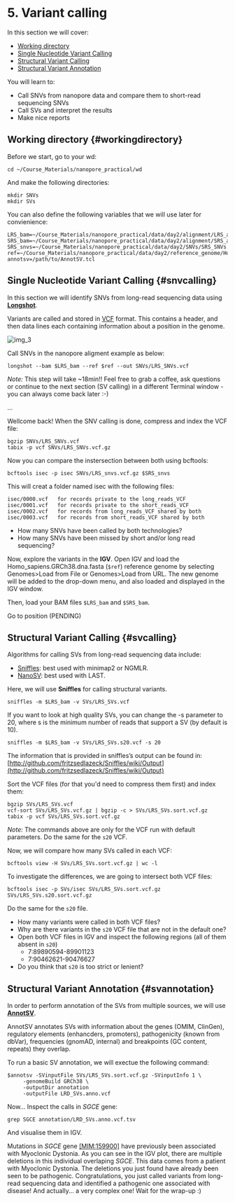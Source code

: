 # 5. Variant calling

In this section we will cover:

* [Working directory](#workingdirectory)
* [Single Nucleotide Variant Calling](#snvcalling)
* [Structural Variant Calling](#svcalling)
* [Structural Variant Annotation](#svannotation)

You will learn to:

- Call SNVs from nanopore data and compare them to short-read sequencing SNVs
- Call SVs and interpret the results
- Make nice reports

## Working directory {#workingdirectory}

Before we start, go to your wd:

```
cd ~/Course_Materials/nanopore_practical/wd
```

And make the following directories:

```
mkdir SNVs
mkdir SVs
```

You can also define the following variables that we will use later for convienience:

```
LRS_bam=~/Course_Materials/nanopore_practical/data/day2/alignment/LRS_alignment.bam
SRS_bam=~/Course_Materials/nanopore_practical/data/day2/alignment/SRS_alignment.bam
SRS_snvs=~/Course_Materials/nanopore_practical/data/day2/SNVs/SRS_SNVs.vcf.gz
ref=~/Course_Materials/nanopore_practical/data/day2/reference_genome/Homo_sapiens.GRCh38.dna.fasta
annotsv=/path/to/AnnotSV.tcl
```

## Single Nucleotide Variant Calling {#snvcalling}

In this section we will identify SNVs from long-read sequencing data using [**Longshot**](https://github.com/pjedge/longshot).

Variants are called and stored in [VCF](http://samtools.github.io/hts-specs/VCFv4.2.pdf) format. This contains a header, and then data lines each containing information about a position in the genome.

<img src="//raw.githubusercontent.com/who-blackbird/who-blackbird.github.io/master/images/vcf.png" alt="img_3" class="inline"/>

Call SNVs in the nanopore aligment example as below:

```
longshot --bam $LRS_bam --ref $ref --out SNVs/LRS_SNVs.vcf
```

*Note:* This step will take ~18min!! Feel free to grab a coffee, ask questions or continue to the next section (SV calling) in a different Terminal window - you can always come back later :-)

...

Wellcome back! When the SNV calling is done, compress and index the VCF file:

```
bgzip SNVs/LRS_SNVs.vcf
tabix -p vcf SNVs/LRS_SNVs.vcf.gz
```

Now you can compare the instersection between both using bcftools:

```
bcftools isec -p isec SNVs/LRS_snvs.vcf.gz $SRS_snvs
```

This will creat a folder named isec with the following files:

```
isec/0000.vcf   for records private to the long_reads_VCF
isec/0001.vcf   for records private to the short_reads_VCF
isec/0002.vcf   for records from long_reads_VCF shared by both
isec/0003.vcf   for records from short_reads_VCF shared by both
```
- How many SNVs have been called by both technologies?
- How many SNVs have been missed by short and/or long read sequencing?

Now, explore the variants in the **IGV**. Open IGV and load the Homo_sapiens.GRCh38.dna.fasta (`$ref`) reference genome by selecting Genomes>Load from File or Genomes>Load from URL. The new genome will be added to the drop-down menu, and also loaded and displayed in the IGV window.

Then, load your BAM files `$LRS_bam` and `$SRS_bam`.

Go to position (PENDING)


## Structural Variant Calling {#svcalling}

Algorithms for calling SVs from long-read sequencing data include:
- [Sniffles](http://github.com/fritzsedlazeck/Sniffles): best used with minimap2 or NGMLR. 
- [NanoSV](http://github.com/philres/ngmlr): best used with LAST.

Here, we will use **Sniffles** for calling structural variants.

```
sniffles -m $LRS_bam -v SVs/LRS_SVs.vcf
```

If you want to look at high quality SVs, you can change the -s parameter to 20, where s is the minimum number of reads that support a SV (by default is 10).

```
sniffles -m $LRS_bam -v SVs/LRS_SVs.s20.vcf -s 20
```

The information that is provided in sniffles’s output can be found in:
[http://github.com/fritzsedlazeck/Sniffles/wiki/Output](http://github.com/fritzsedlazeck/Sniffles/wiki/Output)

Sort the VCF files (for that you'd need to compress them first) and index them:

```
bgzip SVs/LRS_SVs.vcf
vcf-sort SVs/LRS_SVs.vcf.gz | bgzip -c > SVs/LRS_SVs.sort.vcf.gz
tabix -p vcf SVs/LRS_SVs.sort.vcf.gz
```

*Note:* The commands above are only for the VCF run with default parameters. Do the same for the `s20` VCF.

Now, we will compare how many SVs called in each VCF:

```
bcftools view -H SVs/LRS_SVs.sort.vcf.gz | wc -l
```

To investigate the differences, we are going to intersect both VCF files:

```
bcftools isec -p SVs/isec SVs/LRS_SVs.sort.vcf.gz SVs/LRS_SVs.s20.sort.vcf.gz
```

Do the same for the `s20` file.

- How many variants were called in both VCF files?
- Why are there variants in the `s20` VCF file that are not in the default one?
- Open both VCF files in IGV and inspect the following regions (all of them absent in `s20`)
     - 7:89890594-89901123
     - 7:90462621-90476627
- Do you think that `s20` is too strict or lenient?


## Structural Variant Annotation {#svannotation}

In order to perform annotation of the SVs from multiple sources, we will use [**AnnotSV**](https://lbgi.fr/AnnotSV).

AnnotSV annotates SVs with information about the genes (OMIM, ClinGen), regulatory elements (enhancders, promoters), pathogenicity (known from dbVar), frequencies (gnomAD, internal) and breakpoints (GC content, repeats) they overlap.

To run a basic SV annotation, we will exectue the following command:

```
$annotsv -SVinputFile SVs/LRS_SVs.sort.vcf.gz -SVinputInfo 1 \
     -genomeBuild GRCh38 \
     -outputDir annotation
     -outputFile LRD_SVs.anno.vcf
```

Now... Inspect the calls in *SGCE* gene:

```
grep SGCE annotation/LRD_SVs.anno.vcf.tsv
```

And visualise them in IGV.

Mutations in *SGCE* gene [[MIM:159900]](https://www.omim.org/entry/159900) have previously been associated with Myoclonic Dystonia. As you can see in the IGV plot, there are multiple deletions in this individual overlaping *SGCE*. This data comes from a patient with Myoclonic Dystonia. The deletions you just found have already been seen to be pathogenic. Congratulations, you just called variants from long-read sequencing data and identified a pathogenic one associated with disease! And actually... a very complex one! Wait for the wrap-up :)
